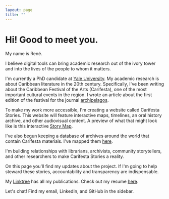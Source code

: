 ```yaml
---
layout: page
title: ""
---
```


# Hi! Good to meet you.

My name is René.

I believe digital tools can bring academic research out of the ivory tower and into the lives of the people to whom it matters.

I'm currently a PhD candidate at [Yale University](https://complit.yale.edu/people/rene-kooiker). My academic research is about Caribbean literature in the 20th century. Specifically, I've been writing about the Caribbean Festival of the Arts (Carifesta), one of the most important cultural events in the region. I wrote an article about the first edition of the festival for the journal [archipelagos](http://archipelagosjournal.org/issue06/kooiker-carifesta.html).

To make my work more accessible, I'm creating a website called Carifesta Stories. This website will feature interactive maps, timelines, an oral history archive, and other audiovisual content. A preview of what that might look like is this interactive [Story Map](https://storymaps.arcgis.com/stories/6022d40207de4b9199c3eaa07aa2f024).

I've also begun keeping a database of archives around the world that contain Carifesta materials. I've mapped them [here](https://rjkooiker.shinyapps.io/carifesta-archives/).

I'm building relationships with librarians, archivists, community storytellers, and other researchers to make Carifesta Stories a reality.

On this page you'll find my updates about the project. If I'm going to help steward these stories, accountability and transparency are indispensable.

My [Linktree](https://linktr.ee/renekooiker) has all my publications. Check out my resume [here]().

Let's chat! Find my email, LinkedIn, and GitHub in the sidebar.